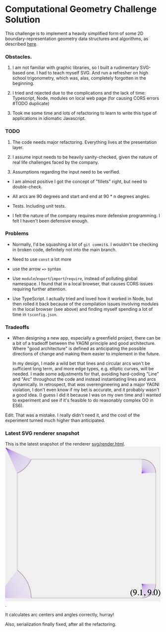 

# Computational Geometry Challenge Solution

This challenge is to implement a heavily simplified form of some 2D
boundary-representation geometry data structures and algorithms, as described [here](GeometryTakeHome.md).


### Obstacles. 

1. I am not familiar with graphic libraries, so I built a rudimentary SVG-based one. I had to teach myself SVG. And run a refresher on high school trigonometry, which was, alas, completely forgotten in the beginning.

2. I tried and rejected due to the complications and the lack of time: Typescript, Node, modules on local web page (for causing CORS errors #TODO duplicate)

3. Took me some time and lots of refactoring to learn to write this type of applications in idiomatic Javascript. 





### TODO

1. The code needs major refactoring. Everything lives at the presentation layer.

2. I assume input needs to be heavily sanity-checked, given the nature of real life challenges faced by the company.

3. Assumptions regarding the input need to be verified.

 *  I am almost positive I got the concept of "fillets" right, but need to double-check.

 * All arcs are 90 degrees and start and end at 90 * n degrees angles.
 
 * Tests. Including unit tests.
 
 * I felt the nature of the company requires more defensive programming. I felt I haven't been defensive enough.

### Problems

* Normally, I'd be squashing a lot of `git commit`s. I wouldm't be checking in broken code, definitely not into the main branch.

* Need to use `const` a lot more

* use the arrow `=>` syntax

* Use `module`/`export`/`import`/`require`, instead of polluting global namespace. I found that in a local browser, that causes CORS issues requiring further attention.

* Use TypeScript. I actually tried and loved how it worked in Node, but then rolled it back because of the compilation issues involving modules in the local browser (see above) and finding myself spending a lot of time in `tsconfig.json`. 

### Tradeoffs

* When designing a new app, especially a greenfield project, there can be a bit of a tradeoff between the YAGNI principle and good architecture. Where "good architecture" is defined as anticipating the possible directions of change and making them easier to implement in the future.

    In my design, I made a wild bet that lines and circular arcs won't be sufficient long term, and more edge types, e.g. elliptic curves, will be needed. I made some adjustments for that, avoiding hard-coding "Line" and "Arc" throughout the code and instead instantiating lines and arcs dynamically. In retrospect, that *was* overengineering and a major YAGNI violation, I don't even know if my bet is accurate, and it probably wasn't a good idea. (I guess I did it because I was on my own time and I wanted to experiment and see if it's feasible to do reasonably complex OO in ES6).
    
 Edit: That was a mistake. I really didn't need it, and the cost  of the experiment turned much higher than anticipated. 
    

### Latest SVG renderer snapshot

This is the latest snapshot of the  renderer [svg/render.html](svg/render.html).
![Snapshot](svg/snapshot.png).

It calculates arc centers and  angles correctly, hurray!

Also, serialization finally fixed, after all the refactoring.






